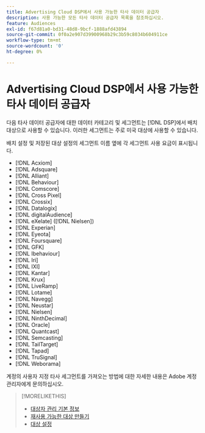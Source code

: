 ```yaml
---
title: Advertising Cloud DSP에서 사용 가능한 타사 데이터 공급자
description: 사용 가능한 모든 타사 데이터 공급자 목록을 참조하십시오.
feature: Audiences
exl-id: f67d81a0-bd31-48d8-9bcf-1888afd43894
source-git-commit: 0f0a2e907d39900968b29c3b59c8034b604911ce
workflow-type: tm+mt
source-wordcount: '0'
ht-degree: 0%

---
```


<!-- feature: audiences -->

# Advertising Cloud DSP에서 사용 가능한 타사 데이터 공급자

다음 타사 데이터 공급자에 대한 데이터 카테고리 및 세그먼트는 [!DNL DSP]에서 배치 대상으로 사용할 수 있습니다. 이러한 세그먼트는 주로 미국 대상에 사용할 수 있습니다.

배치 설정 및 저장된 대상 설정의 세그먼트 이름 옆에 각 세그먼트 사용 요금이 표시됩니다.

* [!DNL Acxiom]
* [!DNL Adsquare]
* [!DNL Alliant]
* [!DNL Behaviour]
* [!DNL Comscore]
* [!DNL Cross Pixel]
* [!DNL Crossix]
* [!DNL Datalogix]
* [!DNL digitalAudience]
* [!DNL eXelate] ([!DNL Nielsen])
* [!DNL Experian]
* [!DNL Eyeota]
* [!DNL Foursquare]
* [!DNL GFK]
* [!DNL Ibehaviour]
* [!DNL Iri]
* [!DNL IXI]
* [!DNL Kantar]
* [!DNL Krux]
* [!DNL LiveRamp]
* [!DNL Lotame]
* [!DNL Navegg]
* [!DNL Neustar]
* [!DNL Nielsen]
* [!DNL NinthDecimal]
* [!DNL Oracle]
* [!DNL Quantcast]
* [!DNL Semcasting]
* [!DNL TailTarget]
* [!DNL Tapad]
* [!DNL TruSignal]
* [!DNL Weborama]

계정의 사용자 지정 타사 세그먼트를 가져오는 방법에 대한 자세한 내용은 Adobe 계정 관리자에게 문의하십시오.

>[!MORELIKETHIS]
>
>* [대상자 관리 기본 정보](audience-about.md)
>* [재사용 가능한 대상 만들기](reusable-audience-create.md)
>* [대상 설정](audience-settings.md)

